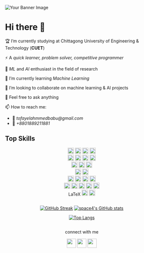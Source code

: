 <!-- Add a banner or header here -->
![Your Banner Image](https://media.licdn.com/dms/image/D5616AQHH5pdYaC7FJg/profile-displaybackgroundimage-shrink_350_1400/0/1704006454597?e=1710979200&v=beta&t=X0_Z8rG7h4caUEfXjxHzcI8_CYPI5Yzhf-Ce4UkAKVo)

# Hi there 👋

<!--
**TofayelAhmmedBabu/TofayelAhmmedBabu** is a ✨ _special_ ✨ repository because its `README.md` (this file) appears on your GitHub profile. Here are some details about me:
-->

🏆 I’m currently studying at Chittagong University of Engineering & Technology (__CUET__)

⚡ A _quick learner, problem solver, competitive programmer_

💠 _ML_ and _AI_ enthusiast in the field of research

🌱 I’m currently learning _Machine Learning_

👯 I’m looking to collaborate on machine learning & AI projects

💬 Feel free to ask anything

📫 How to reach me: 
  - __📧__  _tofayelahmmedbabu@gmail.com_   
  - __📲__ _+8801889211881_


## Top Skills

<div align="center">
  <img src="https://img.shields.io/badge/-C-00599C?style=flat&logo=c&logoColor=white" alt="C" height="20"/>
  <img src="https://img.shields.io/badge/-C++-00599C?style=flat&logo=c%2B%2B&logoColor=white" alt="C++" height="20"/>
  <img src="https://img.shields.io/badge/-Python-3776AB?style=flat&logo=python&logoColor=white" alt="Python" height="20"/>
  <img src="https://img.shields.io/badge/-JavaScript-F7DF1E?style=flat&logo=javascript&logoColor=black" alt="JavaScript" height="20"/>
</div>


<div align="center">
  <img src="https://img.shields.io/badge/-HTML-E34F26?style=flat&logo=html5&logoColor=white" alt="HTML" height="20"/>
  <img src="https://img.shields.io/badge/-CSS-1572B6?style=flat&logo=css3&logoColor=white" alt="CSS" height="20"/>
  <img src="https://img.shields.io/badge/-Bootstrap-563D7C?style=flat&logo=bootstrap&logoColor=white" alt="Bootstrap" height="20"/>
  <img src="https://img.shields.io/badge/-Streamlit-FF4B4B?style=flat&logo=streamlit&logoColor=white" alt="Streamlit" height="20"/>
</div>

<div align="center">
  <img src="https://img.shields.io/badge/-Express.js-000000?style=flat&logo=express&logoColor=white" alt="Express.js" height="20"/>
  <img src="https://img.shields.io/badge/-Node.js-339933?style=flat&logo=node.js&logoColor=white" alt="Node.js" height="20"/>
  <img src="https://img.shields.io/badge/-Firebase-FFCA28?style=flat&logo=firebase&logoColor=black" alt="Firebase" height="20"/>
</div>


<div align="center">
  <img src="https://img.shields.io/badge/-Git-F05032?style=flat&logo=git&logoColor=white" alt="Git" height="20"/>
  <img src="https://img.shields.io/badge/-GitHub-181717?style=flat&logo=github&logoColor=white" alt="GitHub" height="20"/>
</div>


<div align="center">
  <img src="https://img.shields.io/badge/-Supervised%20Learning-FF6F61" alt="Supervised Learning" height="20"/>
  <img src="https://img.shields.io/badge/-Unsupervised%20Learning-47B39C" alt="Unsupervised Learning" height="20"/>
  <img src="https://img.shields.io/badge/-CNN-764ABC" alt="CNN" height="20"/>
  <img src="https://img.shields.io/badge/-ANN-FFD700" alt="ANN" height="20"/>
</div>


<div align="center">
  <img src="https://img.shields.io/badge/-Pandas-150458?style=flat&logo=pandas&logoColor=white" alt="Pandas" height="20"/>
  <img src="https://img.shields.io/badge/-Numpy-013243?style=flat&logo=numpy&logoColor=white" alt="Numpy" height="20"/>
  <img src="https://img.shields.io/badge/-Matplotlib-11557C?style=flat&logo=python&logoColor=white" alt="Matplotlib" height="20"/>
  <img src="https://img.shields.io/badge/-Jupyter%20Notebooks-F37626?style=flat&logo=jupyter&logoColor=white" alt="Jupyter Notebooks" height="20"/>
  <img src="https://img.shields.io/badge/-SQL-4479A1?style=flat&logo=postgresql&logoColor=white" alt="SQL" height="20"/>
</div>


<div align="center">
  LaTeX
  <img src="https://img.shields.io/badge/-Markdown-000000?style=flat&logo=markdown&logoColor=white" alt="Markdown" height="20"/>
  <img src="https://img.shields.io/badge/-Vercel-000000?style=flat&logo=vercel&logoColor=white" alt="Vercel" height="20"/>
</div>


<div align="center">
<!--   <img src="https://img.shields.io/badge/-C-00599C?style=flat&logo=c&logoColor=white" alt="C" height="20"/>
  <img src="https://img.shields.io/badge/-C++-00599C?style=flat&logo=c%2B%2B&logoColor=white" alt="C++" height="20"/>
  <img src="https://img.shields.io/badge/-Python-3776AB?style=flat&logo=python&logoColor=white" alt="Python" height="20"/>
  <img src="https://img.shields.io/badge/-JavaScript-F7DF1E?style=flat&logo=javascript&logoColor=black" alt="JavaScript" height="20"/> -->
</div>

##

<div align="center">
  
[![GitHub Streak](https://github-readme-streak-stats.herokuapp.com/?user=tofayelahmmedbabu&theme=dark&hide_border=true)](https://git.io/streak-stats) [![space4's GitHub stats](https://github-readme-stats.vercel.app/api?username=tofayelahmmedbabu&show_icons=true&theme=dark&hide_border=true)](https://github.com/anuraghazra/github-readme-stats)

</div>

<div align="center">
  
 [![Top Langs](https://github-readme-stats.vercel.app/api/top-langs/?username=tofayelahmmedbabu&layout=compact&theme=dark&hide_border=true)](https://github.com/anuraghazra/github-readme-stats)
</div>


## 

<div align="center">
  connect with me
  
[<img src="https://simpleicons.org/icons/linkedin.svg" height="30" style="color: rgb(10, 102, 194);">](https://www.linkedin.com/in/tofayelahmmedbabu) [<img src="https://simpleicons.org/icons/facebook.svg" height="30" style="color: rgb(24, 119, 242);">](https://www.facebook.com/ahmmed.tofayel.05) [<img src="https://simpleicons.org/icons/whatsapp.svg" height="30" style="color: rgb(37, 211, 102);">](https://wa.me/+8801889211881)

</div>
